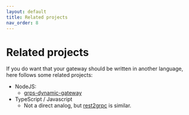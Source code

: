 ```yaml
---
layout: default
title: Related projects
nav_order: 8
---
```


# Related projects

If you do want that your gateway should be written in another language, here follows some related projects:

* NodeJS:
  * [grps-dynamic-gateway](https://github.com/konsumer/grpc-dynamic-gateway)
* TypeScript / Javascript
  * Not a direct analog, but [rest2grpc](https://www.npmjs.com/package/rest2grpc) is similar.
